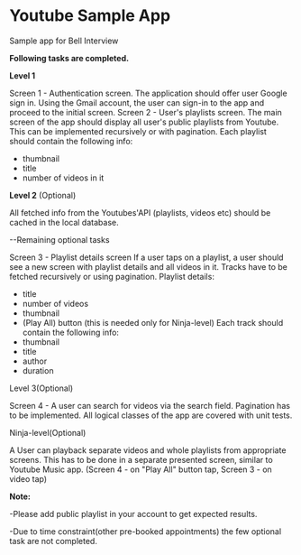 # Youtube Sample App
Sample app for Bell Interview

**Following tasks are completed.**

**Level 1**

Screen 1 - Authentication screen.
The application should offer user Google sign in. Using the Gmail account, the user can sign-in
to the app and proceed to the initial screen.
Screen 2 - User's playlists screen.
The main screen of the app should display all user's public playlists from Youtube. This can be
implemented recursively or with pagination.
Each playlist should contain the following info:
- thumbnail
- title
- number of videos in it


**Level 2** (Optional)

All fetched info from the Youtubes'API (playlists, videos etc) should be cached in the local
database.


--Remaining optional tasks

Screen 3 - Playlist details screen
If a user taps on a playlist, a user should see a new screen with playlist details and all videos in
it. Tracks have to be fetched recursively or using pagination.
Playlist details:
- title
- number of videos
- thumbnail
- (Play All) button (this is needed only for Ninja-level)
Each track should contain the following info:
- thumbnail
- title
- author
- duration


Level 3(Optional)

Screen 4 - A user can search for videos via the search field. Pagination has to be implemented.
All logical classes of the app are covered with unit tests.


Ninja-level(Optional)

A User can playback separate videos and whole playlists from appropriate screens. This has to
be done in a separate presented screen, similar to Youtube Music app. (Screen 4 - on "Play All"
button tap, Screen 3 - on video tap)


**Note:**

-Please add public playlist in your account to get expected results.

-Due to time constraint(other pre-booked appointments) the few optional task are not completed.